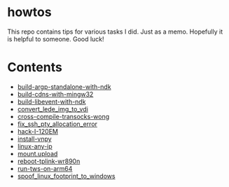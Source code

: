howtos
======
This repo contains tips for various tasks I did. Just as a memo.
Hopefully it is helpful to someone. Good luck!

Contents
========
- [build-argp-standalone-with-ndk](build-argp-standalone-with-ndk.md)
- [build-cdns-with-mingw32](build-cdns-with-mingw32.md)
- [build-libevent-with-ndk](build-libevent-with-ndk.md)
- [convert\_lede\_img\_to\_vdi](convert_lede_img_to_vdi.md)
- [cross-compile-transocks-wong](cross-compile-transocks-wong.md)
- [fix\_ssh\_pty\_allocation\_error](fix_ssh_pty_allocation_error.md)
- [hack-I-120EM](hack-I-120EM.md)
- [install-vnpy](install-vnpy.md)
- [linux-any-ip](linux-any-ip.md)
- [mount.upload](mount.upload.sh)
- [reboot-tplink-wr890n](reboot-tplink-wr890n.md)
- [run-tws-on-arm64](run-tws-on-arm64.md)
- [spoof\_linux\_footprint\_to\_windows](spoof_linux_footprint_to_windows.md)

